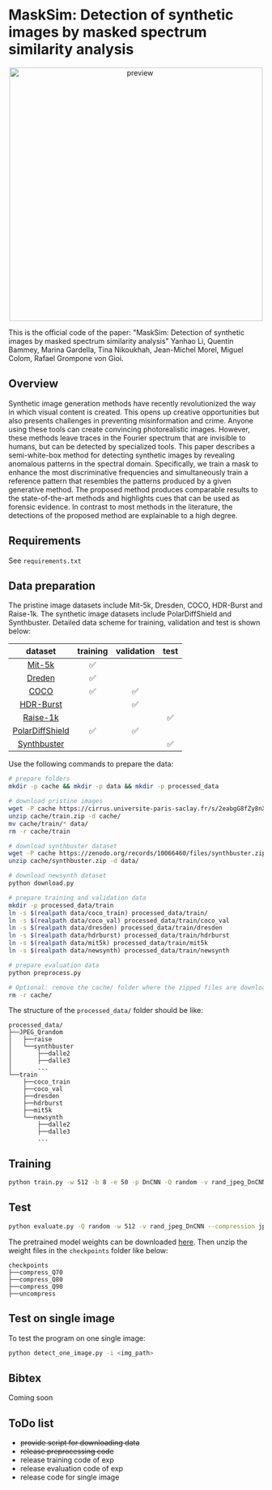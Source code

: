 # MaskSim: Detection of synthetic images by masked spectrum similarity analysis

<p align="center">
 <img src="./teaser.jpg" alt="preview" width="500pt" />
</p>

This is the official code of the paper: "MaskSim: Detection of synthetic images by masked spectrum similarity analysis" Yanhao Li, Quentin Bammey, Marina Gardella, Tina Nikoukhah, Jean-Michel Morel, Miguel Colom, Rafael Grompone von Gioi.

## Overview

Synthetic image generation methods have recently revolutionized the way in which visual content is created. This opens up creative opportunities but also presents challenges in preventing misinformation and crime. Anyone using these tools can create convincing photorealistic images. However, these methods leave traces in the Fourier spectrum that are invisible to humans, but can be detected by specialized tools. This paper describes a semi-white-box method for detecting synthetic images by revealing anomalous patterns in the spectral domain. Specifically, we train a mask to enhance the most discriminative frequencies and simultaneously train a reference pattern that resembles the patterns produced by a given generative method. The proposed method produces comparable results to the state-of-the-art methods and highlights cues that can be used as forensic evidence. In contrast to most methods in the literature, the detections of the proposed method are explainable to a high degree.


## Requirements
See `requirements.txt`

## Data preparation

The pristine image datasets include Mit-5k, Dresden, COCO, HDR-Burst and Raise-1k. The synthetic image datasets include PolarDiffShield and Synthbuster. Detailed data scheme for training, validation and test is shown below:

dataset         | training | validation | test
:-------------: | :------: | :--------: | :--:
[Mit-5k](https://data.csail.mit.edu/graphics/fivek/)          | ✅       |            |  
[Dreden](https://dl.acm.org/doi/10.1145/1774088.1774427)          | ✅       |            |  
[COCO](https://cocodataset.org/#home)            | ✅       | ✅         | 
[HDR-Burst](https://hdrplusdata.org/dataset.html)       |          |         ✅ | 
[Raise-1k](http://loki.disi.unitn.it/RAISE/download.html)        |          |            | ✅
[PolarDiffShield](https://github.com/qbammey/polardiffshield) | ✅       | ✅           | 
[Synthbuster](https://zenodo.org/records/10066460)     |          |             | ✅


Use the following commands to prepare the data:

``` bash
# prepare folders
mkdir -p cache && mkdir -p data && mkdir -p processed_data

# download pristine images
wget -P cache https://cirrus.universite-paris-saclay.fr/s/2eabgG8fZy8nXME/download/train.zip
unzip cache/train.zip -d cache/
mv cache/train/* data/
rm -r cache/train

# download synthbuster dataset
wget -P cache https://zenodo.org/records/10066460/files/synthbuster.zip
unzip cache/synthbuster.zip -d data/

# download newsynth dataset
python download.py

# prepare training and validation data
mkdir -p processed_data/train
ln -s $(realpath data/coco_train) processed_data/train/
ln -s $(realpath data/coco_val) processed_data/train/coco_val
ln -s $(realpath data/dresden) processed_data/train/dresden
ln -s $(realpath data/hdrburst) processed_data/train/hdrburst
ln -s $(realpath data/mit5k) processed_data/train/mit5k
ln -s $(realpath data/newsynth) processed_data/train/newsynth

# prepare evaluation data
python preprocess.py

# Optional: remove the cache/ folder where the zipped files are downloaded
rm -r cache/
```


The structure of the `processed_data/` folder should be like:

```
processed_data/
├──JPEG_Qrandom
│   ├──raise
│   └──synthbuster
│       ├──dalle2
│       ├──dalle3
│       ...
└──train
    ├──coco_train
    ├──coco_val
    ├──dresden
    ├──hdrburst
    ├──mit5k
    └──newsynth
        ├──dalle2
        ├──dalle3
        ...
```

## Training


``` sh
python train.py -w 512 -b 8 -e 50 -p DnCNN -Q random -v rand_jpeg_DnCNN --compression jpeg --progress
```


## Test
``` sh
python evaluate.py -Q random -w 512 -v rand_jpeg_DnCNN --compression jpeg --img_q random
```


The pretrained model weights can be downloaded [here](https://cirrus.universite-paris-saclay.fr/s/SscHmgDi2gyiF2s). Then unzip the weight files in the `checkpoints` folder like below:
```
checkpoints
├──compress_Q70
├──compress_Q80
├──compress_Q90
├──uncompress
```

## Test on single image
To test the program on one single image:
``` sh
python detect_one_image.py -i <img_path>
```

<!-- An [IPOL demo](https://ipolcore.ipol.im/demo/clientApp/demo.html?id=77777000482) is now available. -->


## Bibtex
Coming soon

## ToDo list
- ~~provide script for downloading data~~ 
- ~~release preprocessing code~~
- release training code of exp
- release evaluation code of exp
- release code for single image
